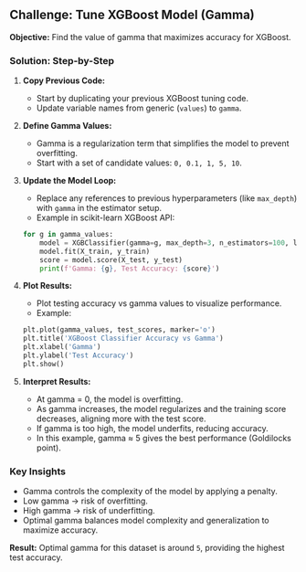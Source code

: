 ## Challenge: Tune XGBoost Model (Gamma)

**Objective:** Find the value of gamma that maximizes accuracy for XGBoost.

### Solution: Step-by-Step

1. **Copy Previous Code:**

   * Start by duplicating your previous XGBoost tuning code.
   * Update variable names from generic (`values`) to `gamma`.

2. **Define Gamma Values:**

   * Gamma is a regularization term that simplifies the model to prevent overfitting.
   * Start with a set of candidate values: `0, 0.1, 1, 5, 10`.

3. **Update the Model Loop:**

   * Replace any references to previous hyperparameters (like `max_depth`) with `gamma` in the estimator setup.
   * Example in scikit-learn XGBoost API:

   ```python
   for g in gamma_values:
       model = XGBClassifier(gamma=g, max_depth=3, n_estimators=100, learning_rate=0.1)
       model.fit(X_train, y_train)
       score = model.score(X_test, y_test)
       print(f'Gamma: {g}, Test Accuracy: {score}')
   ```

4. **Plot Results:**

   * Plot testing accuracy vs gamma values to visualize performance.
   * Example:

   ```python
   plt.plot(gamma_values, test_scores, marker='o')
   plt.title('XGBoost Classifier Accuracy vs Gamma')
   plt.xlabel('Gamma')
   plt.ylabel('Test Accuracy')
   plt.show()
   ```

5. **Interpret Results:**

   * At gamma = 0, the model is overfitting.
   * As gamma increases, the model regularizes and the training score decreases, aligning more with the test score.
   * If gamma is too high, the model underfits, reducing accuracy.
   * In this example, gamma ≈ 5 gives the best performance (Goldilocks point).

### Key Insights

* Gamma controls the complexity of the model by applying a penalty.
* Low gamma → risk of overfitting.
* High gamma → risk of underfitting.
* Optimal gamma balances model complexity and generalization to maximize accuracy.

**Result:** Optimal gamma for this dataset is around `5`, providing the highest test accuracy.
